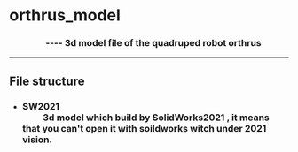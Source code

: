 # orthrus_model
### &emsp;&emsp;&emsp;&emsp;---- 3d model file of the quadruped robot orthrus
___
## File structure
- ### SW2021 <br> &emsp;&emsp; 3d model which build by SolidWorks2021 , it means that you can't open it with soildworks witch under 2021 vision.
